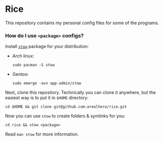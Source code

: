 # Rice

This repository contains my personal config files for some of the programs.

### How do I use `<package>` configs?

Install [`stow`](https://www.gnu.org/software/stow/) package for your
distribution:
- Arch linux:
  ```
  sudo pacman -S stow
  ```
- Gentoo:
  ```
  sudo emerge -avn app-admin/stow
  ```

Next, clone this repostiory. Technically you can clone it anywhere, but the
easiest way is to put it in `$HOME` directory:
```
cd $HOME && git clone git@github.com:arealhero/rice.git
```

Now you can use `stow` to create folders & symlinks for you:
```
cd rice && stow <package>
```

Read `man stow` for more information.

